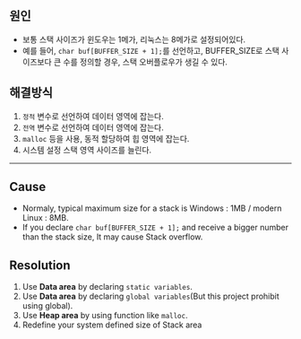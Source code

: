 ## 원인
* 보통 스택 사이즈가 윈도우는 1메가, 리눅스는 8메가로 설정되어있다.
* 예를 들어, `char buf[BUFFER_SIZE + 1];`를 선언하고, BUFFER_SIZE로 스택 사이즈보다 큰 수를 정의할 경우, 스택 오버플로우가 생길 수 있다.
## 해결방식
1. `정적` 변수로 선언하여 데이터 영역에 잡는다.
2. `전역` 변수로 선언하여 데이터 영역에 잡는다.
3. `malloc` 등을 사용, 동적 할당하여 힙 영역에 잡는다.
4. 시스템 설정 스택 영역 사이즈를 늘린다. 


--------------------------------
## Cause
* Normaly, typical maximum size for a stack is Windows : 1MB / modern Linux : 8MB.
* If you declare `char buf[BUFFER_SIZE + 1];` and receive a bigger number than the stack size, It may cause Stack overflow.

## Resolution
 1. Use **Data area** by declaring `static variables`.
 2. Use **Data area** by declaring `global variables`(But this project prohibit using global).
 3. Use **Heap area** by using function like `malloc`.
 4. Redefine your system defined size of Stack area

